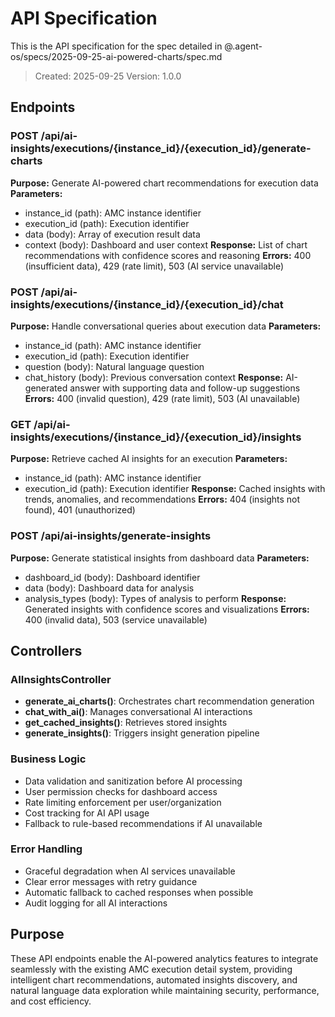 # API Specification

This is the API specification for the spec detailed in @.agent-os/specs/2025-09-25-ai-powered-charts/spec.md

> Created: 2025-09-25
> Version: 1.0.0

## Endpoints

### POST /api/ai-insights/executions/{instance_id}/{execution_id}/generate-charts

**Purpose:** Generate AI-powered chart recommendations for execution data
**Parameters:**
- instance_id (path): AMC instance identifier
- execution_id (path): Execution identifier
- data (body): Array of execution result data
- context (body): Dashboard and user context
**Response:** List of chart recommendations with confidence scores and reasoning
**Errors:** 400 (insufficient data), 429 (rate limit), 503 (AI service unavailable)

### POST /api/ai-insights/executions/{instance_id}/{execution_id}/chat

**Purpose:** Handle conversational queries about execution data
**Parameters:**
- instance_id (path): AMC instance identifier
- execution_id (path): Execution identifier
- question (body): Natural language question
- chat_history (body): Previous conversation context
**Response:** AI-generated answer with supporting data and follow-up suggestions
**Errors:** 400 (invalid question), 429 (rate limit), 503 (AI unavailable)

### GET /api/ai-insights/executions/{instance_id}/{execution_id}/insights

**Purpose:** Retrieve cached AI insights for an execution
**Parameters:**
- instance_id (path): AMC instance identifier
- execution_id (path): Execution identifier
**Response:** Cached insights with trends, anomalies, and recommendations
**Errors:** 404 (insights not found), 401 (unauthorized)

### POST /api/ai-insights/generate-insights

**Purpose:** Generate statistical insights from dashboard data
**Parameters:**
- dashboard_id (body): Dashboard identifier
- data (body): Dashboard data for analysis
- analysis_types (body): Types of analysis to perform
**Response:** Generated insights with confidence scores and visualizations
**Errors:** 400 (invalid data), 503 (service unavailable)

## Controllers

### AIInsightsController
- **generate_ai_charts()**: Orchestrates chart recommendation generation
- **chat_with_ai()**: Manages conversational AI interactions
- **get_cached_insights()**: Retrieves stored insights
- **generate_insights()**: Triggers insight generation pipeline

### Business Logic
- Data validation and sanitization before AI processing
- User permission checks for dashboard access
- Rate limiting enforcement per user/organization
- Cost tracking for AI API usage
- Fallback to rule-based recommendations if AI unavailable

### Error Handling
- Graceful degradation when AI services unavailable
- Clear error messages with retry guidance
- Automatic fallback to cached responses when possible
- Audit logging for all AI interactions

## Purpose

These API endpoints enable the AI-powered analytics features to integrate seamlessly with the existing AMC execution detail system, providing intelligent chart recommendations, automated insights discovery, and natural language data exploration while maintaining security, performance, and cost efficiency.